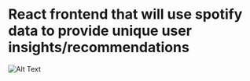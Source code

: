 # React frontend that will use spotify data to provide unique user insights/recommendations


![Alt Text]()
